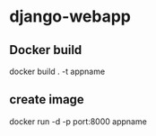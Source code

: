 # django-webapp
## Docker build
docker build . -t appname

## create image
 docker run -d -p port:8000 appname
